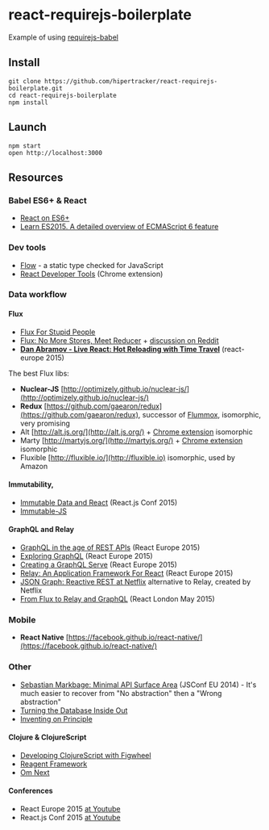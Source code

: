 # react-requirejs-boilerplate

Example of using [requirejs-babel](https://github.com/hipertracker/requirejs-babel)

## Install

```
git clone https://github.com/hipertracker/react-requirejs-boilerplate.git
cd react-requirejs-boilerplate
npm install
```

## Launch

```
npm start
open http://localhost:3000
```

## Resources 

### Babel ES6+ & React

* [React on ES6+](http://babeljs.io/blog/2015/06/07/react-on-es6-plus/)
* [Learn ES2015. A detailed overview of ECMAScript 6 feature](http://babeljs.io/docs/learn-es2015/) 

### Dev tools

* [Flow](http://flowtype.org/) - a static type checked for JavaScript
* [React Developer Tools](https://chrome.google.com/webstore/detail/react-developer-tools/fmkadmapgofadopljbjfkapdkoienihi) (Chrome extension)

### Data workflow

#### Flux

* [Flux For Stupid People](http://blog.andrewray.me/flux-for-stupid-people/)
* [Flux: No More Stores, Meet Reducer](https://blog.javascripting.com/2015/06/19/flux-no-more-stores-meet-reducer/) + [discussion on Reddit](https://www.reddit.com/r/javascript/comments/3ap0y6/flux_no_more_stores_meet_reducer/)
* [**Dan Abramov - Live React: Hot Reloading with Time Travel**](https://www.youtube.com/watch?v=xsSnOQynTHs) (react-europe 2015)

The best Flux libs:

* **Nuclear-JS** [http://optimizely.github.io/nuclear-js/](http://optimizely.github.io/nuclear-js/)
* **Redux** [https://github.com/gaearon/redux](https://github.com/gaearon/redux), successor of [Flummox](http://acdlite.github.io/flummox), isomorphic, very promising
* Alt [http://alt.js.org/](http://alt.js.org/) + [Chrome extension](https://github.com/goatslacker/alt-devtool) isomorphic
* Marty [http://martyjs.org/](http://martyjs.org/) + [Chrome extension](https://chrome.google.com/…/fifcikknnbggajppebgolpkaambnkpae) isomorphic
* Fluxible [http://fluxible.io/](http://fluxible.io) isomorphic, used by Amazon


#### Immutability, 

* [Immutable Data and React](https://www.youtube.com/watch?v=I7IdS-PbEgI) (React.js Conf 2015)
* [Immutable-JS](https://facebook.github.io/immutable-js/)

#### GraphQL and Relay

* [GraphQL in the age of REST APIs](https://medium.com/chute-engineering/graphql-in-the-age-of-rest-apis-b10f2bf09bba) (React Europe 2015) 
* [Exploring GraphQL](https://www.youtube.com/watch?v=WQLzZf34FJ8) (React Europe 2015) 
* [Creating a GraphQL Serve](https://www.youtube.com/watch?v=gY48GW87Feo) (React Europe 2015)
* [Relay: An Application Framework For React](https://www.youtube.com/watch?v=IrgHurBjQbg) (React Europe 2015) 
* [JSON Graph: Reactive REST at Netflix](https://www.youtube.com/watch?v=hOE6nVVr14c) alternative to Relay, created by Netflix
* [From Flux to Relay and GraphQL](https://www.youtube.com/watch?v=FPygOvYLmJA) (React London May 2015)

### Mobile

* **React Native** [https://facebook.github.io/react-native/](https://facebook.github.io/react-native/)

### Other

* [Sebastian Markbage: Minimal API Surface Area](http://2014.jsconf.eu/speakers/sebastian-markbage-minimal-api-surface-area-learning-patterns-instead-of-frameworks.html) (JSConf EU 2014) - It's much easier to recover from "No abstraction" then a "Wrong abstraction" 
* [Turning the Database Inside Out](https://www.youtube.com/watch?v=fU9hR3kiOK0)
* [Inventing on Principle](https://vimeo.com/36579366)

#### Clojure & ClojureScript

* [Developing ClojureScript with Figwheel](https://www.youtube.com/watch?v=j-kj2qwJa_E)
* [Reagent Framework](https://github.com/Day8/re-frame)
* [Om Next](https://www.youtube.com/watch?v=ByNs9TG30E8)

#### Conferences

* React Europe 2015 [at Youtube](https://www.youtube.com/channel/UCorlLn2oZfgOJ-FUcF2eZ1A) 
* React.js Conf 2015 [at Youtube](https://www.youtube.com/watch?v=KVZ-P-ZI6W4&list=PLb0IAmt7-GS1cbw4qonlQztYV1TAW0sCr) 
